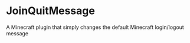 # JoinQuitMessage
A Minecraft plugin that simply changes the default Minecraft login/logout message
